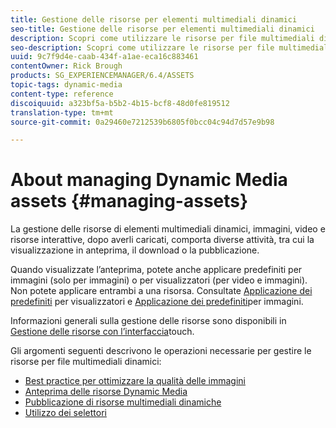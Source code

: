 ```yaml
---
title: Gestione delle risorse per elementi multimediali dinamici
seo-title: Gestione delle risorse per elementi multimediali dinamici
description: Scopri come utilizzare le risorse per file multimediali dinamici
seo-description: Scopri come utilizzare le risorse per file multimediali dinamici
uuid: 9c7f9d4e-caab-434f-a1ae-eca16c883461
contentOwner: Rick Brough
products: SG_EXPERIENCEMANAGER/6.4/ASSETS
topic-tags: dynamic-media
content-type: reference
discoiquuid: a323bf5a-b5b2-4b15-bcf8-48d0fe819512
translation-type: tm+mt
source-git-commit: 0a29460e7212539b6805f0bcc04c94d7d57e9b98

---
```



# About managing Dynamic Media assets {#managing-assets}

La gestione delle risorse di elementi multimediali dinamici, immagini, video e risorse interattive, dopo averli caricati, comporta diverse attività, tra cui la visualizzazione in anteprima, il download o la pubblicazione.

Quando visualizzate l’anteprima, potete anche applicare predefiniti per immagini (solo per immagini) o per visualizzatori (per video e immagini). Non potete applicare entrambi a una risorsa. Consultate [Applicazione dei predefiniti](viewer-presets.md) per visualizzatori e [Applicazione dei predefiniti](image-presets.md)per immagini.

Informazioni generali sulla gestione delle risorse sono disponibili in [Gestione delle risorse con l’interfaccia](managing-assets-touch-ui.md)touch.

Gli argomenti seguenti descrivono le operazioni necessarie per gestire le risorse per file multimediali dinamici:

* [Best practice per ottimizzare la qualità delle immagini](best-practices-for-optimizing-the-quality-of-your-images.md)
* [Anteprima delle risorse Dynamic Media](previewing-assets.md)
* [Pubblicazione di risorse multimediali dinamiche](publishing-dynamicmedia-assets.md)
* [Utilizzo dei selettori](working-with-selectors.md)

